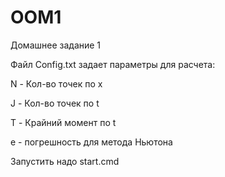 # OOM1
Домашнее задание 1

Файл Config.txt задает параметры для расчета:

N - Кол-во точек по x

J - Кол-во точек по t

T - Крайний момент по t

e - погрешность для метода Ньютона

Запустить надо start.cmd
